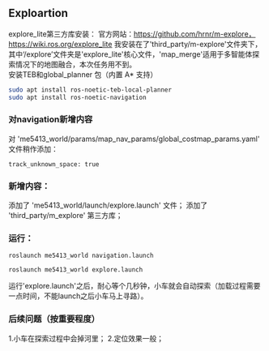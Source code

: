 ## Exploartion
explore_lite第三方库安装：
官方网站：https://github.com/hrnr/m-explore， https://wiki.ros.org/explore_lite
我安装在了'third_party/m-explore'文件夹下，其中‘/explore’文件夹是'explore_lite'核心文件，'map_merge'适用于多智能体探索情况下的地图融合，本次任务用不到。\
安装TEB和global_planner 包（内置 A* 支持）
```bash
sudo apt install ros-noetic-teb-local-planner
sudo apt install ros-noetic-navigation
```

### 对navigation新增内容
对 'me5413_world/params/map_nav_params/global_costmap_params.yaml' 文件稍作添加：
```
track_unknown_space: true
```

### 新增内容：
添加了 'me5413_world/launch/explore.launch' 文件；
添加了 'third_party/m_explore' 第三方库；

### 运行：
```
roslaunch me5413_world navigation.launch
```
```
roslaunch me5413_world explore.launch
```
运行'explore.launch'之后，耐心等个几秒钟，小车就会自动探索（加载过程需要一点时间，不能launch之后小车马上寻路）。

### 后续问题（按重要程度）
1.小车在探索过程中会掉河里；
2.定位效果一般；